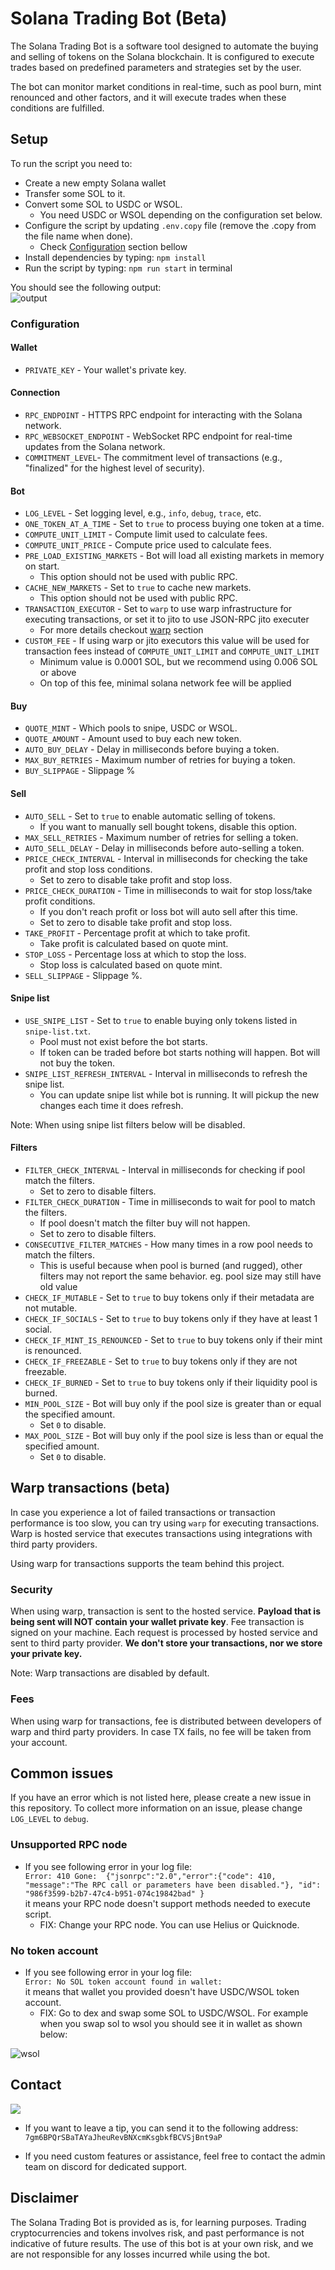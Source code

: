 # Solana Trading Bot (Beta)

The Solana Trading Bot is a software tool designed to automate the buying and selling of tokens on the Solana blockchain.
It is configured to execute trades based on predefined parameters and strategies set by the user.

The bot can monitor market conditions in real-time, such as pool burn, mint renounced and other factors, and it will execute trades when these conditions are fulfilled.

## Setup

To run the script you need to:

- Create a new empty Solana wallet
- Transfer some SOL to it.
- Convert some SOL to USDC or WSOL.
  - You need USDC or WSOL depending on the configuration set below.
- Configure the script by updating `.env.copy` file (remove the .copy from the file name when done).
  - Check [Configuration](#configuration) section bellow
- Install dependencies by typing: `npm install`
- Run the script by typing: `npm run start` in terminal

You should see the following output:  
![output](readme/output.png)

### Configuration

#### Wallet

- `PRIVATE_KEY` - Your wallet's private key.

#### Connection

- `RPC_ENDPOINT` - HTTPS RPC endpoint for interacting with the Solana network.
- `RPC_WEBSOCKET_ENDPOINT` - WebSocket RPC endpoint for real-time updates from the Solana network.
- `COMMITMENT_LEVEL`- The commitment level of transactions (e.g., "finalized" for the highest level of security).

#### Bot

- `LOG_LEVEL` - Set logging level, e.g., `info`, `debug`, `trace`, etc.
- `ONE_TOKEN_AT_A_TIME` - Set to `true` to process buying one token at a time.
- `COMPUTE_UNIT_LIMIT` - Compute limit used to calculate fees.
- `COMPUTE_UNIT_PRICE` - Compute price used to calculate fees.
- `PRE_LOAD_EXISTING_MARKETS` - Bot will load all existing markets in memory on start.
  - This option should not be used with public RPC.
- `CACHE_NEW_MARKETS` - Set to `true` to cache new markets.
  - This option should not be used with public RPC.
- `TRANSACTION_EXECUTOR` - Set to `warp` to use warp infrastructure for executing transactions, or set it to jito to use JSON-RPC jito executer
  - For more details checkout [warp](#warp-transactions-beta) section
- `CUSTOM_FEE` - If using warp or jito executors this value will be used for transaction fees instead of `COMPUTE_UNIT_LIMIT` and `COMPUTE_UNIT_LIMIT`
  - Minimum value is 0.0001 SOL, but we recommend using 0.006 SOL or above
  - On top of this fee, minimal solana network fee will be applied

#### Buy

- `QUOTE_MINT` - Which pools to snipe, USDC or WSOL.
- `QUOTE_AMOUNT` - Amount used to buy each new token.
- `AUTO_BUY_DELAY` - Delay in milliseconds before buying a token.
- `MAX_BUY_RETRIES` - Maximum number of retries for buying a token.
- `BUY_SLIPPAGE` - Slippage %

#### Sell

- `AUTO_SELL` - Set to `true` to enable automatic selling of tokens.
  - If you want to manually sell bought tokens, disable this option.
- `MAX_SELL_RETRIES` - Maximum number of retries for selling a token.
- `AUTO_SELL_DELAY` - Delay in milliseconds before auto-selling a token.
- `PRICE_CHECK_INTERVAL` - Interval in milliseconds for checking the take profit and stop loss conditions.
  - Set to zero to disable take profit and stop loss.
- `PRICE_CHECK_DURATION` - Time in milliseconds to wait for stop loss/take profit conditions.
  - If you don't reach profit or loss bot will auto sell after this time.
  - Set to zero to disable take profit and stop loss.
- `TAKE_PROFIT` - Percentage profit at which to take profit.
  - Take profit is calculated based on quote mint.
- `STOP_LOSS` - Percentage loss at which to stop the loss.
  - Stop loss is calculated based on quote mint.
- `SELL_SLIPPAGE` - Slippage %.

#### Snipe list

- `USE_SNIPE_LIST` - Set to `true` to enable buying only tokens listed in `snipe-list.txt`.
  - Pool must not exist before the bot starts.
  - If token can be traded before bot starts nothing will happen. Bot will not buy the token.
- `SNIPE_LIST_REFRESH_INTERVAL` - Interval in milliseconds to refresh the snipe list.
  - You can update snipe list while bot is running. It will pickup the new changes each time it does refresh.

Note: When using snipe list filters below will be disabled.

#### Filters

- `FILTER_CHECK_INTERVAL` - Interval in milliseconds for checking if pool match the filters.
  - Set to zero to disable filters.
- `FILTER_CHECK_DURATION` - Time in milliseconds to wait for pool to match the filters.
  - If pool doesn't match the filter buy will not happen.
  - Set to zero to disable filters.
- `CONSECUTIVE_FILTER_MATCHES` - How many times in a row pool needs to match the filters.
  - This is useful because when pool is burned (and rugged), other filters may not report the same behavior. eg. pool size may still have old value
- `CHECK_IF_MUTABLE` - Set to `true` to buy tokens only if their metadata are not mutable.
- `CHECK_IF_SOCIALS` - Set to `true` to buy tokens only if they have at least 1 social.
- `CHECK_IF_MINT_IS_RENOUNCED` - Set to `true` to buy tokens only if their mint is renounced.
- `CHECK_IF_FREEZABLE` - Set to `true` to buy tokens only if they are not freezable.
- `CHECK_IF_BURNED` - Set to `true` to buy tokens only if their liquidity pool is burned.
- `MIN_POOL_SIZE` - Bot will buy only if the pool size is greater than or equal the specified amount.
  - Set `0` to disable.
- `MAX_POOL_SIZE` - Bot will buy only if the pool size is less than or equal the specified amount.
  - Set `0` to disable.

## Warp transactions (beta)

In case you experience a lot of failed transactions or transaction performance is too slow, you can try using `warp` for executing transactions.
Warp is hosted service that executes transactions using integrations with third party providers.

Using warp for transactions supports the team behind this project.

### Security

When using warp, transaction is sent to the hosted service.
**Payload that is being sent will NOT contain your wallet private key**. Fee transaction is signed on your machine.
Each request is processed by hosted service and sent to third party provider.
**We don't store your transactions, nor we store your private key.**

Note: Warp transactions are disabled by default.

### Fees

When using warp for transactions, fee is distributed between developers of warp and third party providers.
In case TX fails, no fee will be taken from your account.

## Common issues

If you have an error which is not listed here, please create a new issue in this repository.
To collect more information on an issue, please change `LOG_LEVEL` to `debug`.

### Unsupported RPC node

- If you see following error in your log file:  
  `Error: 410 Gone:  {"jsonrpc":"2.0","error":{"code": 410, "message":"The RPC call or parameters have been disabled."}, "id": "986f3599-b2b7-47c4-b951-074c19842bad" }`  
  it means your RPC node doesn't support methods needed to execute script.
  - FIX: Change your RPC node. You can use Helius or Quicknode.

### No token account

- If you see following error in your log file:  
  `Error: No SOL token account found in wallet: `  
  it means that wallet you provided doesn't have USDC/WSOL token account.
  - FIX: Go to dex and swap some SOL to USDC/WSOL. For example when you swap sol to wsol you should see it in wallet as shown below:

![wsol](readme/wsol.png)

## Contact

[![](https://img.shields.io/discord/1201826085655023616?color=5865F2&logo=Discord&style=flat-square)](https://discord.gg/xYUETCA2aP)

- If you want to leave a tip, you can send it to the following address:
  `7gm6BPQrSBaTAYaJheuRevBNXcmKsgbkfBCVSjBnt9aP`

- If you need custom features or assistance, feel free to contact the admin team on discord for dedicated support.

## Disclaimer

The Solana Trading Bot is provided as is, for learning purposes.
Trading cryptocurrencies and tokens involves risk, and past performance is not indicative of future results.
The use of this bot is at your own risk, and we are not responsible for any losses incurred while using the bot.
